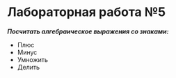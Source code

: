 
# Лабораторная работа №5
***Посчитать алгебраическое выражения со знаками:***<br/>
- Плюс
- Минус
- Умножить
-	Делить

